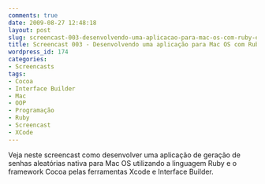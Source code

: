 ```yaml
---
comments: true
date: 2009-08-27 12:48:18
layout: post
slug: screencast-003-desenvolvendo-uma-aplicacao-para-mac-os-com-ruby-e-cocoa
title: Screencast 003 - Desenvolvendo uma aplicação para Mac OS com Ruby e Cocoa
wordpress_id: 174
categories:
- Screencasts
tags:
- Cocoa
- Interface Builder
- Mac
- OOP
- Programação
- Ruby
- Screencast
- XCode
---
```


Veja neste screencast como desenvolver uma aplicação de geração de senhas aleatórias nativa para Mac OS utilizando a linguagem Ruby e o framework Cocoa pelas ferramentas Xcode e Interface Builder.

<div id="ytplayer"></div>
<script>
  var tag = document.createElement('script');
  tag.src = "https://www.youtube.com/player_api";
  var firstScriptTag = document.getElementsByTagName('script')[0];
  firstScriptTag.parentNode.insertBefore(tag, firstScriptTag);

  var player;
  function onYouTubePlayerAPIReady() {
    player = new YT.Player('ytplayer', {
      height: '390',
      width: '640',
      videoId: 'lrD_Huxprr0'
    });
  }
</script>